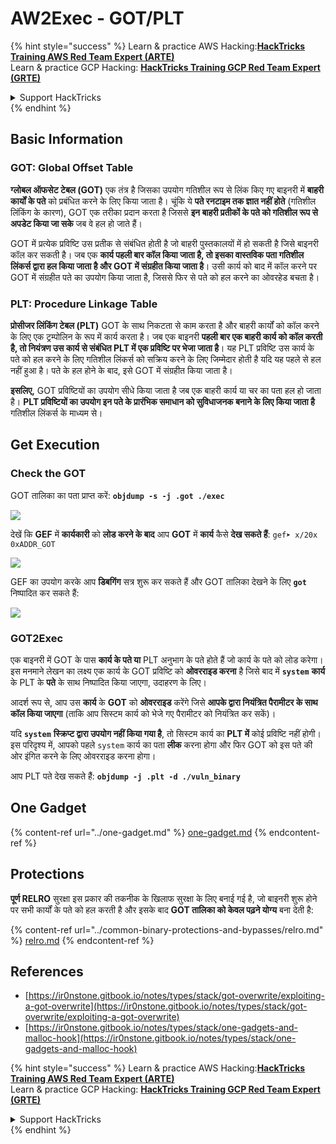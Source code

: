 # AW2Exec - GOT/PLT

{% hint style="success" %}
Learn & practice AWS Hacking:<img src="/.gitbook/assets/arte.png" alt="" data-size="line">[**HackTricks Training AWS Red Team Expert (ARTE)**](https://training.hacktricks.xyz/courses/arte)<img src="/.gitbook/assets/arte.png" alt="" data-size="line">\
Learn & practice GCP Hacking: <img src="/.gitbook/assets/grte.png" alt="" data-size="line">[**HackTricks Training GCP Red Team Expert (GRTE)**<img src="/.gitbook/assets/grte.png" alt="" data-size="line">](https://training.hacktricks.xyz/courses/grte)

<details>

<summary>Support HackTricks</summary>

* Check the [**subscription plans**](https://github.com/sponsors/carlospolop)!
* **Join the** 💬 [**Discord group**](https://discord.gg/hRep4RUj7f) or the [**telegram group**](https://t.me/peass) or **follow** us on **Twitter** 🐦 [**@hacktricks\_live**](https://twitter.com/hacktricks\_live)**.**
* **Share hacking tricks by submitting PRs to the** [**HackTricks**](https://github.com/carlospolop/hacktricks) and [**HackTricks Cloud**](https://github.com/carlospolop/hacktricks-cloud) github repos.

</details>
{% endhint %}

## **Basic Information**

### **GOT: Global Offset Table**

**ग्लोबल ऑफसेट टेबल (GOT)** एक तंत्र है जिसका उपयोग गतिशील रूप से लिंक किए गए बाइनरी में **बाहरी कार्यों के पते** को प्रबंधित करने के लिए किया जाता है। चूंकि ये **पते रनटाइम तक ज्ञात नहीं होते** (गतिशील लिंकिंग के कारण), GOT एक तरीका प्रदान करता है जिससे **इन बाहरी प्रतीकों के पते को गतिशील रूप से अपडेट किया जा सके** जब वे हल हो जाते हैं।

GOT में प्रत्येक प्रविष्टि उस प्रतीक से संबंधित होती है जो बाहरी पुस्तकालयों में हो सकती है जिसे बाइनरी कॉल कर सकती है। जब एक **कार्य पहली बार कॉल किया जाता है, तो इसका वास्तविक पता गतिशील लिंकर्स द्वारा हल किया जाता है और GOT में संग्रहीत किया जाता है**। उसी कार्य को बाद में कॉल करने पर GOT में संग्रहीत पते का उपयोग किया जाता है, जिससे फिर से पते को हल करने का ओवरहेड बचता है।

### **PLT: Procedure Linkage Table**

**प्रोसीजर लिंकिंग टेबल (PLT)** GOT के साथ निकटता से काम करता है और बाहरी कार्यों को कॉल करने के लिए एक ट्रम्पोलिन के रूप में कार्य करता है। जब एक बाइनरी **पहली बार एक बाहरी कार्य को कॉल करती है, तो नियंत्रण उस कार्य से संबंधित PLT में एक प्रविष्टि पर भेजा जाता है**। यह PLT प्रविष्टि उस कार्य के पते को हल करने के लिए गतिशील लिंकर्स को सक्रिय करने के लिए जिम्मेदार होती है यदि यह पहले से हल नहीं हुआ है। पते के हल होने के बाद, इसे GOT में संग्रहीत किया जाता है।

**इसलिए,** GOT प्रविष्टियों का उपयोग सीधे किया जाता है जब एक बाहरी कार्य या चर का पता हल हो जाता है। **PLT प्रविष्टियों का उपयोग इन पते के प्रारंभिक समाधान को सुविधाजनक बनाने के लिए किया जाता है** गतिशील लिंकर्स के माध्यम से।

## Get Execution

### Check the GOT

GOT तालिका का पता प्राप्त करें: **`objdump -s -j .got ./exec`**

![](<../../../.gitbook/assets/image (619).png>)

देखें कि **GEF** में **कार्यकारी** को **लोड करने के बाद** आप **GOT** में **कार्य** कैसे **देख सकते हैं**: `gef➤ x/20x 0xADDR_GOT`

![](<../../../.gitbook/assets/image (620) (1) (1) (1) (1) (1) (1) (1) (1) (1) (1) (1) (1) (1) (1) (1) (1) (1) (1) (1) (1) (1) (1) (1) (1) (1) (1) (1) (1) (1) (1) (1) (1) (1) (1) (1) (1) (1) (1) (5).png>)

GEF का उपयोग करके आप **डिबगिंग** सत्र शुरू कर सकते हैं और GOT तालिका देखने के लिए **`got`** निष्पादित कर सकते हैं:

![](<../../../.gitbook/assets/image (621).png>)

### GOT2Exec

एक बाइनरी में GOT के पास **कार्य के पते या** PLT अनुभाग के पते होते हैं जो कार्य के पते को लोड करेगा। इस मनमाने लेखन का लक्ष्य एक कार्य के GOT प्रविष्टि को **ओवरराइड करना** है जिसे बाद में **`system`** **कार्य** के PLT के **पते** के साथ निष्पादित किया जाएगा, उदाहरण के लिए।

आदर्श रूप से, आप उस **कार्य** के **GOT** को **ओवरराइड** करेंगे जिसे **आपके द्वारा नियंत्रित पैरामीटर के साथ कॉल किया जाएगा** (ताकि आप सिस्टम कार्य को भेजे गए पैरामीटर को नियंत्रित कर सकें)।

यदि **`system`** **स्क्रिप्ट द्वारा उपयोग नहीं किया गया है**, तो सिस्टम कार्य का **PLT में** कोई प्रविष्टि नहीं होगी। इस परिदृश्य में, आपको पहले `system` कार्य का पता **लीक** करना होगा और फिर GOT को इस पते की ओर इंगित करने के लिए ओवरराइड करना होगा।

आप PLT पते देख सकते हैं: **`objdump -j .plt -d ./vuln_binary`**

## **One Gadget**

{% content-ref url="../one-gadget.md" %}
[one-gadget.md](../one-gadget.md)
{% endcontent-ref %}

## **Protections**

**पूर्ण RELRO** सुरक्षा इस प्रकार की तकनीक के खिलाफ सुरक्षा के लिए बनाई गई है, जो बाइनरी शुरू होने पर सभी कार्यों के पते को हल करती है और इसके बाद **GOT तालिका को केवल पढ़ने योग्य** बना देती है:

{% content-ref url="../common-binary-protections-and-bypasses/relro.md" %}
[relro.md](../common-binary-protections-and-bypasses/relro.md)
{% endcontent-ref %}

## References

* [https://ir0nstone.gitbook.io/notes/types/stack/got-overwrite/exploiting-a-got-overwrite](https://ir0nstone.gitbook.io/notes/types/stack/got-overwrite/exploiting-a-got-overwrite)
* [https://ir0nstone.gitbook.io/notes/types/stack/one-gadgets-and-malloc-hook](https://ir0nstone.gitbook.io/notes/types/stack/one-gadgets-and-malloc-hook)

{% hint style="success" %}
Learn & practice AWS Hacking:<img src="/.gitbook/assets/arte.png" alt="" data-size="line">[**HackTricks Training AWS Red Team Expert (ARTE)**](https://training.hacktricks.xyz/courses/arte)<img src="/.gitbook/assets/arte.png" alt="" data-size="line">\
Learn & practice GCP Hacking: <img src="/.gitbook/assets/grte.png" alt="" data-size="line">[**HackTricks Training GCP Red Team Expert (GRTE)**<img src="/.gitbook/assets/grte.png" alt="" data-size="line">](https://training.hacktricks.xyz/courses/grte)

<details>

<summary>Support HackTricks</summary>

* Check the [**subscription plans**](https://github.com/sponsors/carlospolop)!
* **Join the** 💬 [**Discord group**](https://discord.gg/hRep4RUj7f) or the [**telegram group**](https://t.me/peass) or **follow** us on **Twitter** 🐦 [**@hacktricks\_live**](https://twitter.com/hacktricks\_live)**.**
* **Share hacking tricks by submitting PRs to the** [**HackTricks**](https://github.com/carlospolop/hacktricks) and [**HackTricks Cloud**](https://github.com/carlospolop/hacktricks-cloud) github repos.

</details>
{% endhint %}
